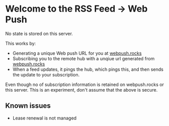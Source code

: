 Welcome to the RSS Feed -> Web Push
===================================

No state is stored on this server.

This works by: 

* Generating a unique Web push URL for you at [webpush.rocks](https://webpush.rocks)
* Subscribing you to the remote hub with a unqiue url generated from [webpush.rocks](https://webpush.rocks)
* When a feed updates, it pings the hub, which pings this, and then sends the update to your subscription.

Even though no of subscription information is retained on webpush.rocks or this server. This is an experiment, don't assume that the above is secure.

Known issues
------------

* Lease renewal is not managed